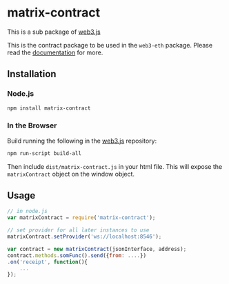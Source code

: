 # matrix-contract

This is a sub package of [web3.js][repo]

This is the contract package to be used in the `web3-eth` package.
Please read the [documentation][docs] for more.

## Installation

### Node.js

```bash
npm install matrix-contract
```

### In the Browser

Build running the following in the [web3.js][repo] repository:

```bash
npm run-script build-all
```

Then include `dist/matrix-contract.js` in your html file.
This will expose the `matrixContract` object on the window object.


## Usage

```js
// in node.js
var matrixContract = require('matrix-contract');

// set provider for all later instances to use
matrixContract.setProvider('ws://localhost:8546');

var contract = new matrixContract(jsonInterface, address);
contract.methods.somFunc().send({from: ....})
.on('receipt', function(){
    ...
});
```


[docs]: http://Matrix.readthedocs.io/en/1.0/
[repo]: https://github.com/MatrixAINetwork/aiman



